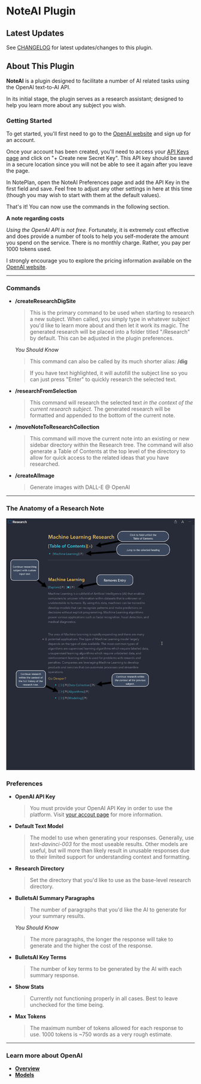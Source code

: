 # NoteAI Plugin

## Latest Updates

See [CHANGELOG](https://github.com/NotePlan/plugins/blob/main/scrollpointclick.AI/CHANGELOG.md) for latest updates/changes to this plugin.

## About This Plugin 

**NoteAI** is a plugin designed to facilitate a number of AI related tasks using the OpenAI text-to-AI API.

In its initial stage, the plugin serves as a research assistant; designed to help you learn more about any subject you wish. 

### Getting Started
To get started, you'll first need to go to the [OpenAI website](https://openai.com/api/) and sign up for an account.

Once your account has been created, you'll need to access your [API Keys page](https://beta.openai.com/account/api-keys) and click on "+ Create new Secret Key". This API key should be saved in a secure location since you will not be able to see it again after you leave the page. 

In NotePlan, open the NoteAI Preferences page and add the API Key in the first field and save. Feel free to adjust any other settings in here at this time (though you may wish to start with them at the default values).

That's it! You can now use the commands in the following section.

**A note regarding costs**

*Using the OpenAI API is not free.* Fortunately, it is extremely cost effective and does provide a number of tools to help you self-moderate the amount you spend on the service. There is no monthly charge. Rather, you pay per 1000 tokens used. 

I strongly encourage you to explore the pricing information available on the [OpenAI website](https://openai.com/api/pricing/).

---

### Commands
- **/createResearchDigSite**

    >This is the primary command to be used when starting to research a new subject. When called, you simply type in whatever subject you'd like to learn more about and then let it work its magic. The generated research will be placed into a folder titled "/Research" by default. This can be adjusted in the plugin preferences.


    *You Should Know*

    >This command can also be called by its much shorter alias: **/dig**
        
    >If you have text highlighted, it will autofill the subject line so you can just press "Enter" to quickly research the selected text.

- **/researchFromSelection**

    >This command will research the selected text *in the context of the current research subject.* The generated research will be formatted and appended to the bottom of the current note.

- **/moveNoteToResearchCollection**

    >This command will move the current note into an existing or new sidebar directory within the Research tree. The command will also generate a Table of Contents at the top level of the directory to allow for quick access to the related ideas that you have researched.

- **/createAIImage**

    >Generate images with DALL-E @ OpenAI

    
---

### The Anatomy of a Research Note
![anatomy_of_reserach_note_image](./src/images/anatomy_of_research_note.png)

### Preferences
- **OpenAI API Key**

    >You must provide your OpenAI API Key in order to use the platform.
    >Visit [your accout page](https://beta.openai.com/account/api-keys) for more information.

- **Default Text Model**

    >The model to use when generating your responses. Generally, use *text-davinci-003* for the most useable results. Other models are useful, but will more than likely result in unusable responses due to their limited support for understanding context and formatting.

- **Research Directory**

    >Set the directory that you'd like to use as the base-level research directory.

- **BulletsAI Summary Paragraphs**

    >The number of paragraphs that you'd like the AI to generate for your summary results. 

    *You Should Know*

    >The more paragraphs, the longer the response will take to generate and the higher the cost of the response.

- **BulletsAI Key Terms**

    >The number of key terms to be generated by the AI with each summary response.

- **Show Stats**

   >Currently not functioning properly in all cases. Best to leave unchecked for the time being.

- **Max Tokens**

    >The maximum number of tokens allowed for each response to use. 1000 tokens is ~750 words as a very rough estimate.

---
### Learn more about OpenAI
- **[Overview](https://beta.openai.com/docs/introduction/overview)**
- **[Models](https://beta.openai.com/docs/models)**